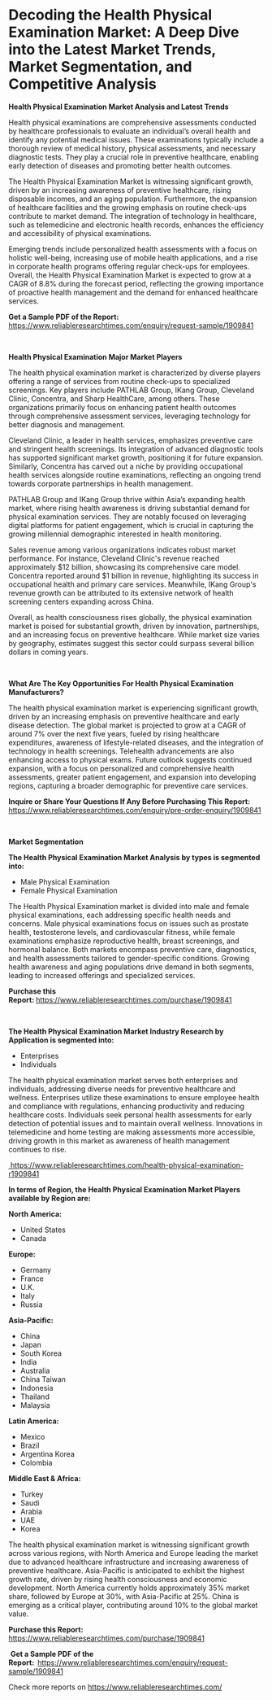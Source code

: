 <p><h1>Decoding the Health Physical Examination Market: A Deep Dive into the Latest Market Trends, Market Segmentation, and Competitive Analysis</h1></p><p><strong>Health Physical Examination Market Analysis and Latest Trends</strong></p>
<p><p>Health physical examinations are comprehensive assessments conducted by healthcare professionals to evaluate an individual’s overall health and identify any potential medical issues. These examinations typically include a thorough review of medical history, physical assessments, and necessary diagnostic tests. They play a crucial role in preventive healthcare, enabling early detection of diseases and promoting better health outcomes.</p><p>The Health Physical Examination Market is witnessing significant growth, driven by an increasing awareness of preventive healthcare, rising disposable incomes, and an aging population. Furthermore, the expansion of healthcare facilities and the growing emphasis on routine check-ups contribute to market demand. The integration of technology in healthcare, such as telemedicine and electronic health records, enhances the efficiency and accessibility of physical examinations. </p><p>Emerging trends include personalized health assessments with a focus on holistic well-being, increasing use of mobile health applications, and a rise in corporate health programs offering regular check-ups for employees. Overall, the Health Physical Examination Market is expected to grow at a CAGR of 8.8% during the forecast period, reflecting the growing importance of proactive health management and the demand for enhanced healthcare services.</p></p>
<p><strong>Get a Sample PDF of the Report:&nbsp;</strong> <a href="https://www.reliableresearchtimes.com/enquiry/request-sample/1909841?utm_campaign=2210&utm_medium=2&utm_source=Github&utm_content=ia&utm_term=04032025&utm_id=health-physical-examination">https://www.reliableresearchtimes.com/enquiry/request-sample/1909841</a></p>
<p>&nbsp;</p>
<p><strong>Health Physical Examination Major Market Players</strong></p>
<p><p>The health physical examination market is characterized by diverse players offering a range of services from routine check-ups to specialized screenings. Key players include PATHLAB Group, IKang Group, Cleveland Clinic, Concentra, and Sharp HealthCare, among others. These organizations primarily focus on enhancing patient health outcomes through comprehensive assessment services, leveraging technology for better diagnosis and management.</p><p>Cleveland Clinic, a leader in health services, emphasizes preventive care and stringent health screenings. Its integration of advanced diagnostic tools has supported significant market growth, positioning it for future expansion. Similarly, Concentra has carved out a niche by providing occupational health services alongside routine examinations, reflecting an ongoing trend towards corporate partnerships in health management.</p><p>PATHLAB Group and IKang Group thrive within Asia’s expanding health market, where rising health awareness is driving substantial demand for physical examination services. They are notably focused on leveraging digital platforms for patient engagement, which is crucial in capturing the growing millennial demographic interested in health monitoring.</p><p>Sales revenue among various organizations indicates robust market performance. For instance, Cleveland Clinic's revenue reached approximately $12 billion, showcasing its comprehensive care model. Concentra reported around $1 billion in revenue, highlighting its success in occupational health and primary care services. Meanwhile, IKang Group's revenue growth can be attributed to its extensive network of health screening centers expanding across China.</p><p>Overall, as health consciousness rises globally, the physical examination market is poised for substantial growth, driven by innovation, partnerships, and an increasing focus on preventive healthcare. While market size varies by geography, estimates suggest this sector could surpass several billion dollars in coming years.</p></p>
<p>&nbsp;</p>
<p><strong>What Are The Key Opportunities For Health Physical Examination Manufacturers?</strong></p>
<p><p>The health physical examination market is experiencing significant growth, driven by an increasing emphasis on preventive healthcare and early disease detection. The global market is projected to grow at a CAGR of around 7% over the next five years, fueled by rising healthcare expenditures, awareness of lifestyle-related diseases, and the integration of technology in health screenings. Telehealth advancements are also enhancing access to physical exams. Future outlook suggests continued expansion, with a focus on personalized and comprehensive health assessments, greater patient engagement, and expansion into developing regions, capturing a broader demographic for preventive care services.</p></p>
<p><strong>Inquire or Share Your Questions If Any Before Purchasing This Report:</strong> <a href="https://www.reliableresearchtimes.com/enquiry/pre-order-enquiry/1909841?utm_campaign=2210&utm_medium=2&utm_source=Github&utm_content=ia&utm_term=04032025&utm_id=health-physical-examination">https://www.reliableresearchtimes.com/enquiry/pre-order-enquiry/1909841</a></p>
<p>&nbsp;</p>
<p><strong>Market Segmentation</strong></p>
<p><strong>The Health Physical Examination Market Analysis by types is segmented into:</strong></p>
<p><ul><li>Male Physical Examination</li><li>Female Physical Examination</li></ul></p>
<p><p>The Health Physical Examination market is divided into male and female physical examinations, each addressing specific health needs and concerns. Male physical examinations focus on issues such as prostate health, testosterone levels, and cardiovascular fitness, while female examinations emphasize reproductive health, breast screenings, and hormonal balance. Both markets encompass preventive care, diagnostics, and health assessments tailored to gender-specific conditions. Growing health awareness and aging populations drive demand in both segments, leading to increased offerings and specialized services.</p></p>
<p><strong>Purchase this Report:&nbsp;</strong><a href="https://www.reliableresearchtimes.com/purchase/1909841?utm_campaign=2210&utm_medium=2&utm_source=Github&utm_content=ia&utm_term=04032025&utm_id=health-physical-examination">https://www.reliableresearchtimes.com/purchase/1909841</a></p>
<p>&nbsp;</p>
<p><strong>The Health Physical Examination Market Industry Research by Application is segmented into:</strong></p>
<p><ul><li>Enterprises</li><li>Individuals</li></ul></p>
<p><p>The health physical examination market serves both enterprises and individuals, addressing diverse needs for preventive healthcare and wellness. Enterprises utilize these examinations to ensure employee health and compliance with regulations, enhancing productivity and reducing healthcare costs. Individuals seek personal health assessments for early detection of potential issues and to maintain overall wellness. Innovations in telemedicine and home testing are making assessments more accessible, driving growth in this market as awareness of health management continues to rise.</p></p>
<p><a href="https://www.reliableresearchtimes.com/health-physical-examination-r1909841?utm_campaign=2210&utm_medium=2&utm_source=Github&utm_content=ia&utm_term=04032025&utm_id=health-physical-examination">&nbsp;https://www.reliableresearchtimes.com/health-physical-examination-r1909841</a></p>
<p><strong>In terms of Region, the Health Physical Examination Market Players available by Region are:</strong></p>
<p>
    <p> <strong> North America: </strong>
        <ul>
            <li>United States</li>
            <li>Canada</li>
        </ul>
        </p> 
    <p> <strong> Europe: </strong>
        <ul>
            <li>Germany</li>
            <li>France</li>
            <li>U.K.</li>
            <li>Italy</li>
            <li>Russia</li>
        </ul>
        </p> 
    <p> <strong> Asia-Pacific: </strong>
        <ul>
            <li>China</li>
            <li>Japan</li>
            <li>South Korea</li>
            <li>India</li>
            <li>Australia</li>
            <li>China Taiwan</li>
            <li>Indonesia</li>
            <li>Thailand</li>
            <li>Malaysia</li>
        </ul>
        </p> 
    <p> <strong> Latin America: </strong>
        <ul>
            <li>Mexico</li>
            <li>Brazil</li>
            <li>Argentina Korea</li>
            <li>Colombia</li>
        </ul>
        </p> 
    <p> <strong> Middle East & Africa: </strong>
        <ul>
            <li>Turkey</li>
            <li>Saudi</li>
            <li>Arabia</li>
            <li>UAE</li>
            <li>Korea</li>
        </ul>
    </p>
    </p>
<p><p>The health physical examination market is witnessing significant growth across various regions, with North America and Europe leading the market due to advanced healthcare infrastructure and increasing awareness of preventive healthcare. Asia-Pacific is anticipated to exhibit the highest growth rate, driven by rising health consciousness and economic development. North America currently holds approximately 35% market share, followed by Europe at 30%, with Asia-Pacific at 25%. China is emerging as a critical player, contributing around 10% to the global market value.</p></p>
<p><strong>Purchase this Report: </strong><a href="https://www.reliableresearchtimes.com/purchase/1909841?utm_campaign=2210&utm_medium=2&utm_source=Github&utm_content=ia&utm_term=04032025&utm_id=health-physical-examination">https://www.reliableresearchtimes.com/purchase/1909841</a></p>
<p>&nbsp;<strong>Get a Sample PDF of the Report:&nbsp;&nbsp;</strong><a href="https://www.reliableresearchtimes.com/enquiry/request-sample/1909841?utm_campaign=2210&utm_medium=2&utm_source=Github&utm_content=ia&utm_term=04032025&utm_id=health-physical-examination">https://www.reliableresearchtimes.com/enquiry/request-sample/1909841</a></p>
<p><strong></strong></p>
<p>Check more reports on <a href="https://www.reliableresearchtimes.com/?utm_campaign=2210&utm_medium=2&utm_source=Github&utm_content=ia&utm_term=04032025&utm_id=health-physical-examination">https://www.reliableresearchtimes.com/</a></p>